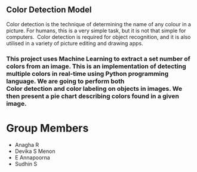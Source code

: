 ## Color Detection Model

Color detection is the technique of determining the name of any colour in a picture. 
For humans, this is a very simple task, but it is not that simple for computers. 
Color detection is required for object recognition, and it is also utilised in a variety of picture editing and drawing apps. 


### This project uses Machine Learning to extract a set number of colors from an image. This is an implementation of detecting multiple colors in real-time using Python programming language. We are going to perform both Color detection and color labeling on objects in images. We then present a pie chart describing colors found in a given image.

# Group Members
- Anagha R
- Devika S Menon
- E Annapoorna 
- Sudhin S
